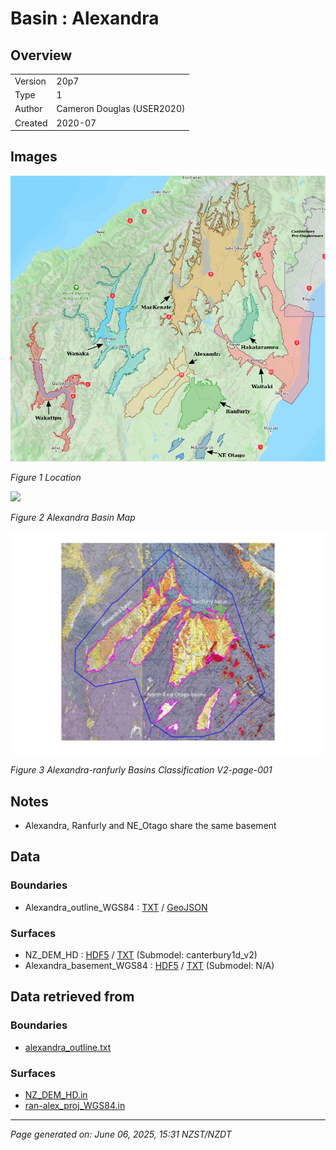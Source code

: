 # Basin : Alexandra

## Overview
|         |                     |
|---------|---------------------|
| Version | 20p7           |
| Type    | 1        |
| Author  | Cameron Douglas (USER2020)            |
| Created | 2020-07           |


## Images
![](../images/maps/SI_mid.png)

*Figure 1 Location*

![](../images/regional/Alexandra_basin_map.png)

*Figure 2 Alexandra Basin Map*

![](../images/basins/alexandra-ranfurly_basins_classification_v2-page-001.jpg)

*Figure 3 Alexandra-ranfurly Basins Classification V2-page-001*


## Notes
- Alexandra, Ranfurly and NE_Otago share the same basement

## Data
### Boundaries
- Alexandra_outline_WGS84 : [TXT](../../velocity_modelling/data/regional/Alexandra/Alexandra_outline_WGS84.txt) / [GeoJSON](../../velocity_modelling/data/regional/Alexandra/Alexandra_outline_WGS84.geojson)

### Surfaces
- NZ_DEM_HD : [HDF5](../../velocity_modelling/data/global/surface/NZ_DEM_HD.h5) / [TXT](../../velocity_modelling/data/global/surface/NZ_DEM_HD.in) (Submodel: canterbury1d_v2)
- Alexandra_basement_WGS84 : [HDF5](../../velocity_modelling/data/regional/Alexandra/Alexandra_basement_WGS84.h5) / [TXT](../../velocity_modelling/data/regional/Alexandra/Alexandra_basement_WGS84.in) (Submodel: N/A)

## Data retrieved from
### Boundaries
- [alexandra_outline.txt](https://github.com/ucgmsim/Velocity-Model/tree/main/Data/USER20_BASINS/alexandra_outline.txt)

### Surfaces
- [NZ_DEM_HD.in](https://github.com/ucgmsim/Velocity-Model/tree/main/Data/DEM/NZ_DEM_HD.in)
- [ran-alex_proj_WGS84.in](https://github.com/ucgmsim/Velocity-Model/tree/main/Data/USER20_BASINS/ran-alex_proj_WGS84.in)

---
*Page generated on: June 06, 2025, 15:31 NZST/NZDT*
